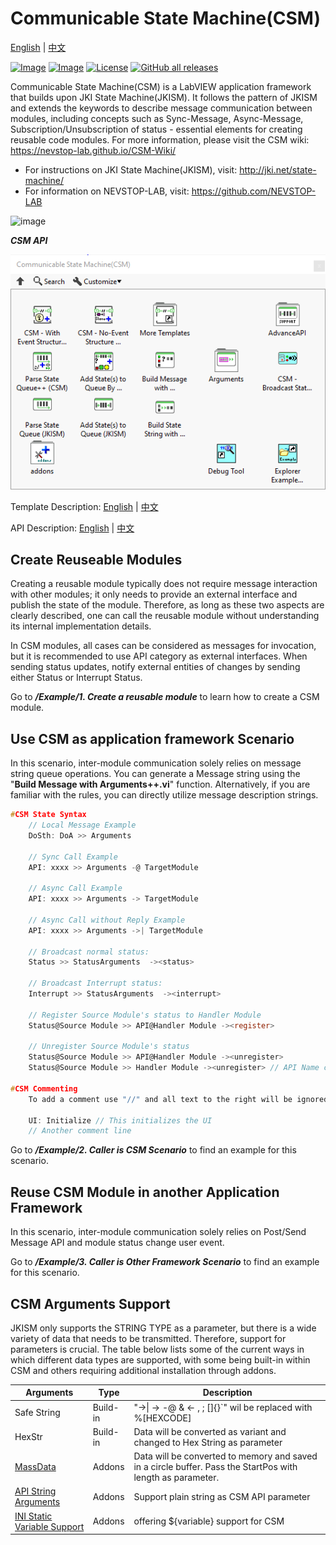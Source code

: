 # Communicable State Machine(CSM)

[English](./README.md) | [中文](./README(CN).md)

[![Image](https://www.vipm.io/package/nevstop_lib_communicable_state_machine/badge.svg?metric=installs)](https://www.vipm.io/package/nevstop_lib_communicable_state_machine/)
[![Image](https://www.vipm.io/package/nevstop_lib_communicable_state_machine/badge.svg?metric=stars)](https://www.vipm.io/package/nevstop_lib_communicable_state_machine/)
[![License](https://img.shields.io/badge/License-Apache_2.0-blue.svg)](https://opensource.org/licenses/Apache-2.0)
[![GitHub all releases](https://img.shields.io/github/downloads/NEVSTOP-LAB/Communicable-State-Machine/total)](https://github.com/NEVSTOP-LAB/Communicable-State-Machine/releases)

Communicable State Machine(CSM) is a LabVIEW application framework that builds upon JKI State Machine(JKISM). It follows the pattern of JKISM and extends the keywords to describe message communication between modules, including concepts such as Sync-Message, Async-Message, Subscription/Unsubscription of status - essential elements for creating reusable code modules. For more information, please visit the CSM wiki: <https://nevstop-lab.github.io/CSM-Wiki/>

- For instructions on JKI State Machine(JKISM), visit: <http://jki.net/state-machine/>
- For information on NEVSTOP-LAB, visit: <https://github.com/NEVSTOP-LAB>

![image](https://github.com/NEVSTOP-LAB/Communicable-State-Machine/assets/8196752/318b9363-083c-40e2-86ef-0106e567b2b3)

_**CSM API**_

![image](.doc/_img/CSM%20Palette.png)

Template Description:
[English](src/help/NEVSTOP/Communicable%20State%20Machine(CSM)/Template%20Description(EN).md) | [中文](src/help/NEVSTOP/Communicable%20State%20Machine(CSM)/Template%20Description(CN).md)

API Description:
[English](src/help/NEVSTOP/Communicable%20State%20Machine(CSM)/VI%20Description(EN).md) | [中文](src/help/NEVSTOP/Communicable%20State%20Machine(CSM)/VI%20Description(CN).md)

## Create Reuseable Modules

Creating a reusable module typically does not require message interaction with other modules; it only needs to provide an external interface and publish the state of the module. Therefore, as long as these two aspects are clearly described, one can call the reusable module without understanding its internal implementation details.

In CSM modules, all cases can be considered as messages for invocation, but it is recommended to use API category as external interfaces. When sending status updates, notify external entities of changes by sending either Status or Interrupt Status.

Go to _**/Example/1. Create a reusable module**_ to learn how to create a CSM module.

## Use CSM as application framework Scenario

In this scenario, inter-module communication solely relies on message string queue operations. You can generate a Message string using the "**Build Message with Arguments++.vi**" function. Alternatively, if you are familiar with the rules, you can directly utilize message description strings.

``` c
#CSM State Syntax
    // Local Message Example
    DoSth: DoA >> Arguments

    // Sync Call Example
    API: xxxx >> Arguments -@ TargetModule

    // Async Call Example
    API: xxxx >> Arguments -> TargetModule

    // Async Call without Reply Example
    API: xxxx >> Arguments ->| TargetModule

    // Broadcast normal status:
    Status >> StatusArguments  -><status>

    // Broadcast Interrupt status:
    Interrupt >> StatusArguments  -><interrupt>

    // Register Source Module's status to Handler Module
    Status@Source Module >> API@Handler Module -><register>

    // Unregister Source Module's status
    Status@Source Module >> API@Handler Module -><unregister>
    Status@Source Module >> Handler Module -><unregister> // API Name could not be specified.

#CSM Commenting
    To add a comment use "//" and all text to the right will be ignored

    UI: Initialize // This initializes the UI
    // Another comment line
```

Go to _**/Example/2. Caller is CSM Scenario**_ to find an example for this scenario.

## Reuse CSM Module in another Application Framework

In this scenario, inter-module communication solely relies on Post/Send Message API and module status change user event.

Go to _**/Example/3. Caller is Other Framework Scenario**_ to find an example for this scenario.

## CSM Arguments Support

JKISM only supports the STRING TYPE as a parameter, but there is a wide variety of data that needs to be transmitted. Therefore, support for parameters is crucial. The table below lists some of the current ways in which different data types are supported, with some being built-in within CSM and others requiring additional installation through addons.

| Arguments | Type | Description |
|---|---|---|
| Safe String | Build-in | "->\| -> -@ & <- , ; []{}`"  wil be replaced with %[HEXCODE] |
| HexStr | Build-in | Data will be converted as variant and changed to Hex String as parameter |
|[MassData](https://github.com/NEVSTOP-LAB/CSM-MassData-Parameter-Support) |Addons|Data will be converted to memory and saved in a circle buffer. Pass the StartPos with length as parameter. |
|[API String Arguments](https://github.com/NEVSTOP-LAB/CSM-API-String-Arugments-Support) |Addons|Support plain string as CSM API parameter|
|[INI Static Variable Support](https://github.com/NEVSTOP-LAB/CSM-INI-Static-Variable-Support)|Addons|offering ${variable} support for CSM|
